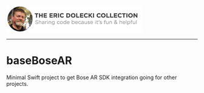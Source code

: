 ![header](./ed-badge.png)

----

# baseBoseAR

Minimal Swift project to get Bose AR SDK integration going for other projects.
